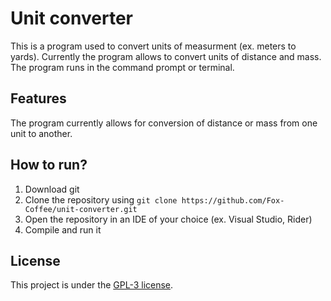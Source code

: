 # Unit converter
This is a program used to convert units of measurment (ex. meters to yards). Currently the program allows to convert units of distance and mass. The program runs in the command prompt or terminal.

## Features
The program currently allows for conversion of distance or mass from one unit to another.

## How to run?

1. Download git
2. Clone the repository using `git clone https://github.com/Fox-Coffee/unit-converter.git`
3. Open the repository in an IDE of your choice (ex. Visual Studio, Rider) 
4. Compile and run it

## License

This project is under the [GPL-3 license](https://www.gnu.org/licenses/gpl-3.0.en.html).